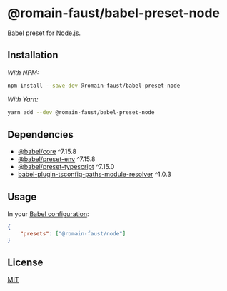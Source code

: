 # @romain-faust/babel-preset-node

[Babel](https://babeljs.io) preset for [Node.js](https://nodejs.org).

## Installation

_With NPM:_

```bash
npm install --save-dev @romain-faust/babel-preset-node
```

_With Yarn:_

```bash
yarn add --dev @romain-faust/babel-preset-node
```

## Dependencies

-   [@babel/core](https://npmjs.org/package/@babel/core) ^7.15.8
-   [@babel/preset-env](https://npmjs.org/package/@babel/preset-env) ^7.15.8
-   [@babel/preset-typescript](https://npmjs.org/package/@babel/preset-typescript) ^7.15.0
-   [babel-plugin-tsconfig-paths-module-resolver](https://npmjs.org/package/babel-plugin-tsconfig-paths-module-resolver) ^1.0.3

## Usage

In your [Babel configuration](https://babeljs.io/docs/en/configuration):

<!-- prettier-ignore -->
```json
{
    "presets": ["@romain-faust/node"]
}
```

## License

[MIT](license.md)
